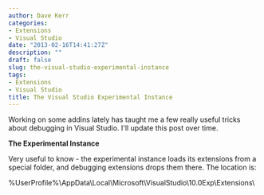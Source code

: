 ```yaml
---
author: Dave Kerr
categories:
- Extensions
- Visual Studio
date: "2013-02-16T14:41:27Z"
description: ""
draft: false
slug: the-visual-studio-experimental-instance
tags:
- Extensions
- Visual Studio
title: The Visual Studio Experimental Instance
---
```



Working on some addins lately has taught me a few really useful tricks about debugging in Visual Studio. I'll update this post over time.

<strong>The Experimental Instance</strong>

Very useful to know - the experimental instance loads its extensions from a special folder, and debugging extensions drops them there. The location is:

%UserProfile%\AppData\Local\Microsoft\VisualStudio\10.0Exp\Extensions\

